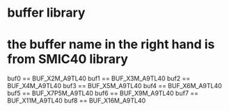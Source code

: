 # buffer library
# the buffer name in the right hand is from SMIC40 library
buf0 == BUF_X2M_A9TL40
buf1 == BUF_X3M_A9TL40
buf2 == BUF_X4M_A9TL40
buf3 == BUF_X5M_A9TL40
buf4 == BUF_X6M_A9TL40
buf5 == BUF_X7P5M_A9TL40
buf6 == BUF_X9M_A9TL40
buf7 == BUF_X11M_A9TL40
buf8 == BUF_X16M_A9TL40